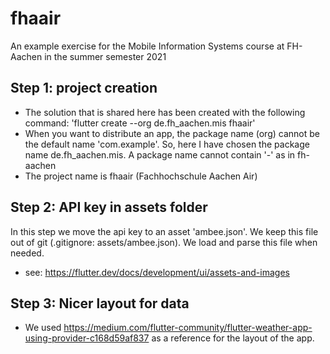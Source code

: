 # fhaair

An example exercise for the Mobile Information Systems course at FH-Aachen in the summer semester 2021

## Step 1: project creation

- The solution that is shared here has been created with the following command: 'flutter create --org de.fh_aachen.mis fhaair'
- When you want to distribute an app, the package name (org) cannot be the default name 'com.example'. So, here I have chosen the package name de.fh_aachen.mis. A package name cannot contain '-' as in fh-aachen
- The project name is fhaair (Fachhochschule Aachen Air)

## Step 2: API key in assets folder

In this step we move the api key to an asset 'ambee.json'. We keep this file out of git (.gitignore: assets/ambee.json). We load and parse this file when needed.

- see: https://flutter.dev/docs/development/ui/assets-and-images

## Step 3: Nicer layout for data

- We used https://medium.com/flutter-community/flutter-weather-app-using-provider-c168d59af837 as a reference for the layout of the app.
